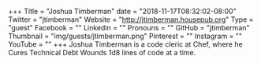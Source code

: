 +++
Title = "Joshua Timberman"
date = "2018-11-17T08:32:02-08:00"
Twitter = "jtimberman"
Website = "http://jtimberman.housepub.org"
Type = "guest"
Facebook = ""
Linkedin = ""
Pronouns = ""
GitHub = "jtimberman"
Thumbnail = "img/guests/jtimberman.png"
Pinterest = ""
Instagram = ""
YouTube = ""
+++
Joshua Timberman is a code cleric at Chef, where he Cures Technical Debt Wounds 1d8 lines of code at a time.
